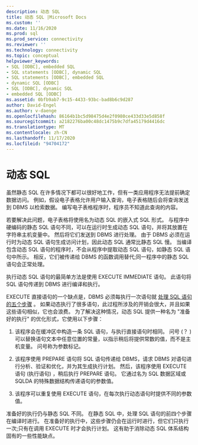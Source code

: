 ```yaml
---
description: 动态 SQL
title: 动态 SQL |Microsoft Docs
ms.custom: ''
ms.date: 11/16/2020
ms.prod: sql
ms.prod_service: connectivity
ms.reviewer: ''
ms.technology: connectivity
ms.topic: conceptual
helpviewer_keywords:
- SQL [ODBC], embedded SQL
- SQL statements [ODBC], dynamic SQL
- SQL statements [ODBC], embedded SQL
- dynamic SQL [ODBC]
- SQL [ODBC], dynamic SQL
- embedded SQL [ODBC]
ms.assetid: 0bfb9ab7-9c15-4433-93bc-bad8b6c9d287
author: David-Engel
ms.author: v-daenge
ms.openlocfilehash: 86164b1bc5d98475d4e2f0980ce433d33e5d858f
ms.sourcegitcommit: a2182276ba00c48dc1475b9c7dfa45179d4416dc
ms.translationtype: MT
ms.contentlocale: zh-CN
ms.lasthandoff: 11/17/2020
ms.locfileid: "94704172"
---
```

# <a name="dynamic-sql"></a>动态 SQL
虽然静态 SQL 在许多情况下都可以很好地工作，但有一类应用程序无法提前确定数据访问。 例如，假设电子表格允许用户输入查询，电子表格随后会将查询发送到 DBMS 以检索数据。 编写电子表格程序时，程序员不知道此查询的内容。  
  
 若要解决此问题，电子表格将使用名为动态 SQL 的嵌入式 SQL 形式。 与程序中硬编码的静态 SQL 语句不同，可以在运行时生成动态 SQL 语句，并将其放置在字符串主机变量中。 然后将它们发送到 DBMS 进行处理。 由于 DBMS 必须在运行时为动态 SQL 语句生成访问计划，因此动态 SQL 通常比静态 SQL 慢。 当编译包含动态 SQL 语句的程序时，不会从程序中提取动态 SQL 语句，如静态 SQL 语句中所示。 相反，它们被传递给 DBMS 的函数调用替代;同一程序中的静态 SQL 语句会正常处理。  
  
 执行动态 SQL 语句的最简单方法是使用 EXECUTE IMMEDIATE 语句。 此语句将 SQL 语句传递到 DBMS 进行编译和执行。  
  
 EXECUTE 直接语句的一个缺点是，DBMS 必须每执行一次语句就 [处理 SQL 语句的五个步骤](processing-a-sql-statement.md) 。 如果动态执行了很多语句，此过程所涉及的开销会很大，并且如果这些语句相似，它也会浪费。 为了解决这种情况，动态 SQL 提供一种名为 "准备好的执行" 的优化形式，它使用以下步骤：  
  
1.  该程序会在缓冲区中构造一条 SQL 语句，与执行直接语句时相同。 问号 (？ ) 可以替换语句文本中任意位置的常量，以指示稍后将提供常数的值，而不是主机变量。 问号称为参数标记。  
  
2.  该程序使用 PREPARE 语句将 SQL 语句传递给 DBMS，请求 DBMS 对语句进行分析、验证和优化，并为其生成执行计划。 然后，该程序使用 EXECUTE 语句 (执行语句) ，稍后执行 PREPARE 语句。 它通过名为 SQL 数据区域或 SQLDA 的特殊数据结构传递语句的参数值。  
  
3.  该程序可以重复使用 EXECUTE 语句，在每次执行动态语句时提供不同的参数值。  
  
 准备好的执行仍与静态 SQL 不同。 在静态 SQL 中，处理 SQL 语句的前四个步骤在编译时进行。 在准备好的执行中，这些步骤仍会在运行时进行，但它们只执行一次;只有在调用 EXECUTE 时才会执行计划。 这有助于消除动态 SQL 体系结构固有的一些性能缺点。
